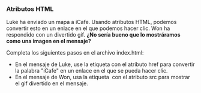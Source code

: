 ### Atributos HTML

Luke ha enviado un mapa a iCafe. Usando atributos HTML, podemos convertir esto en un enlace en el que podemos hacer clic. Won ha respondido con un divertido gif. **¿No sería bueno que lo mostráramos como una imagen en el mensaje?**

Completa los siguientes pasos en el archivo index.html:

- En el mensaje de Luke, use la etiqueta <a> con el atributo href para convertir la palabra "iCafe" en un enlace en el que se pueda hacer clic.
- En el mensaje de Won, usa la etiqueta <img> con el atributo src para mostrar el gif divertido en el mensaje.